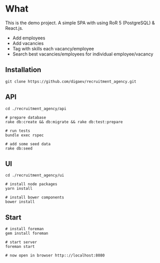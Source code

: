 # What

This is the demo project. A simple SPA with using RoR 5 (PostgreSQL) & React.js.

* Add employees
* Add vacancies
* Tag with skills each vacancy/employee
* Search best vacancies/employees for individual employee/vacancy

## Installation

```
git clone https://github.com/digaev/recruitment_agency.git
```

## API
```
cd ./recruitment_agency/api

# prepare database
rake db:create && db:migrate && rake db:test:prepare

# run tests
bundle exec rspec

# add some seed data
rake db:seed
```

## UI

```
cd ./recruitment_agency/ui

# install node packages
yarn install

# install bower components
bower install
```

## Start

```
# install foreman
gem install foreman

# start server
foreman start

# now open in browser http:://localhost:8080
```
